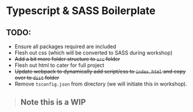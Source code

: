 # Typescript & SASS Boilerplate

## TODO:

- Ensure all packages required are included
- Flesh out css (which will be converted to SASS during workshop)
- ~~Add a bit more folder structure to `src` folder~~
- Flesh out html to cater for full project
- ~~Update webpack to dynamically add script/css to `index.html` and copy over to `dist` folder~~
- Remove `tsconfig.json` from directory (we will initiate this in workshop).

> ## Note this is a WIP